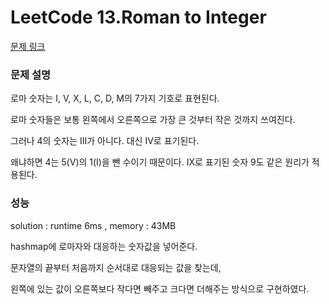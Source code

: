 # LeetCode 13.Roman to Integer
[문제 링크](https://leetcode.com/problems/roman-to-integer/)
### 문제 설명
로마 숫자는 I, V, X, L, C, D, M의 7가지 기호로 표현된다.

로마 숫자들은 보통 왼쪽에서 오른쪽으로 가장 큰 것부터 작은 것까지 쓰여진다.

그러나 4의 숫자는 III가 아니다. 대신 IV로 표기된다.

왜냐하면 4는 5(V)의 1(I)을 뺀 수이기 때문이다. IX로 표기된 숫자 9도 같은 원리가 적용된다.

### 성능
solution : runtime 6ms , memory : 43MB

hashmap에 로마자와 대응하는 숫자값을 넣어준다.

문자열의 끝부터 처음까지 순서대로 대응되는 값을 찾는데,

왼쪽에 있는 값이 오른쪽보다 작다면 빼주고 크다면 더해주는 방식으로 구현하였다.
